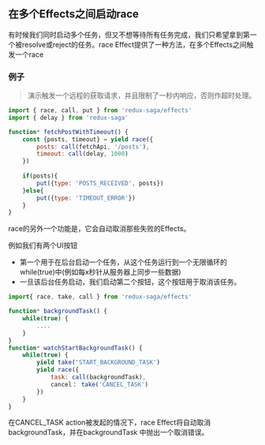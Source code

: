 ## 在多个Effects之间启动race

有时候我们同时启动多个任务，但又不想等待所有任务完成，我们只希望拿到第一个被resolve或reject的任务。race Effect提供了一种方法，在多个Effects之间触发一个race

### 例子

> 演示触发一个远程的获取请求，并且限制了一秒内响应，否则作超时处理。

```javascript
import { race, call, put } from 'redux-saga/effects'
import { delay } from 'redux-saga' 

function* fetchPostWithTimeout() {
    const {posts, timeout} = yield race({
        posts: call(fetchApi, '/posts'),
        timeout: call(delay, 1000)
    })
    
    if(posts){
        put({type: 'POSTS_RECEIVED', posts})
    }else{
        put({type: 'TIMEOUT_ERROR'})
    }
}
```

race的另外一个功能是，它会自动取消那些失败的Effects。

例如我们有两个UI按钮

- 第一个用于在后台启动一个任务，从这个任务运行到一个无限循环的while(true)中(例如每x秒针从服务器上同步一些数据)
- 一旦该后台任务启动，我们启动第二个按钮，这个按钮用于取消该任务。

```javascript
import{ race, take, call } from 'redux-saga/effects'

function* backgroundTask() {
    while(true) {
        ....
    }
}
function* watchStartBackgroundTask() {
    while(true) {
        yield take('START_BACKGROUND_TASK')
        yield race({
            task: call(backgroundTask),
            cancel： take('CANCEL_TASK')
        })
    }
}
```

在CANCEL_TASK action被发起的情况下，race Effect将自动取消backgroundTask，并在backgroundTask 中抛出一个取消错误。